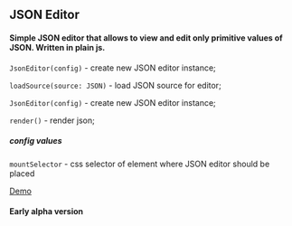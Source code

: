 ## JSON Editor


#### Simple JSON editor that allows to view and edit only primitive values of JSON. Written in plain js.


`JsonEditor(config)` - create new JSON editor instance;

`loadSource(source: JSON)` - load JSON source for editor;

`JsonEditor(config)` - create new JSON editor instance;

`render()` - render json;

##### config values

`mountSelector` - css selector of element where JSON editor should be placed


[Demo](https://lempiy.github.io/JSON-Editor/)

#### Early alpha version